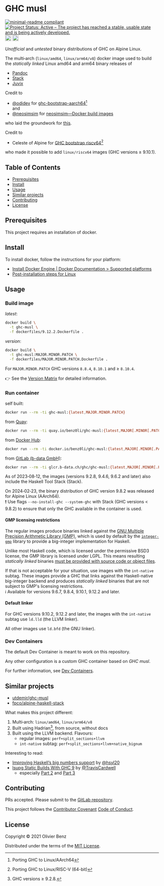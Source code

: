 # GHC musl

<!-- markdownlint-disable line-length -->
[![minimal-readme compliant](https://img.shields.io/badge/readme%20style-minimal-brightgreen.svg)](https://github.com/RichardLitt/standard-readme/blob/master/example-readmes/minimal-readme.md) [![Project Status: Active – The project has reached a stable, usable state and is being actively developed.](https://www.repostatus.org/badges/latest/active.svg)](https://www.repostatus.org/#active) <a href="https://liberapay.com/benz0li/donate"><img src="https://liberapay.com/assets/widgets/donate.svg" alt="Donate using Liberapay" height="20"></a> <a href='https://codespaces.new/benz0li/ghc-musl?hide_repo_select=true&ref=main'><img src='https://github.com/codespaces/badge.svg' alt='Open in GitHub Codespaces' height="20" style='max-width: 100%;'></a>
<!-- markdownlint-enable line-length -->

*Unofficial* and *untested* binary distributions of GHC on Alpine Linux.

The multi‑arch (`linux/amd64`, `linux/arm64/v8`) docker image used to build the
*statically linked* Linux amd64 and arm64 binary releases of

* [Pandoc](https://github.com/jgm/pandoc)
* [Stack](https://github.com/commercialhaskell/stack)
* [Juvix](https://github.com/anoma/juvix)

Credit to

* [@odidev](https://github.com/odidev) for
  [ghc-bootstrap-aarch64](https://gitlab.alpinelinux.org/odidev/ghc-bootstrap-aarch64)[^1]  
  and
* [@neosimsim](https://github.com/neosimsim) for
  [neosimsim—Docker build images](https://gitlab.com/neosimsim/docker-builder-images)

[^1]: Porting GHC to Linux/AArch64

who laid the groundwork for [this](https://gitlab.com/benz0li/ghc-musl).

Credit to

* Celeste of Alpine for [GHC bootstrap riscv64](https://gitlab.b-data.ch/ghc/ghc-bootstrap-riscv64)[^2]

who made it possible to add `linux/riscv64` images (GHC versions ≥ 9.10.1).

[^2]: Porting GHC to Linux/RISC-V (64-bit)

## Table of Contents

* [Prerequisites](#prerequisites)
* [Install](#install)
* [Usage](#usage)
* [Similar projects](#similar-projects)
* [Contributing](#contributing)
* [License](#license)

## Prerequisites

This project requires an installation of docker.

## Install

To install docker, follow the instructions for your platform:

* [Install Docker Engine | Docker Documentation > Supported platforms](https://docs.docker.com/engine/install/#supported-platforms)
* [Post-installation steps for Linux](https://docs.docker.com/engine/install/linux-postinstall/)

## Usage

### Build image

*latest*:

```bash
docker build \
  -t ghc-musl \
  -f dockerfiles/9.12.2.Dockerfile .
```

*version*:

```bash
docker build \
  -t ghc-musl:MAJOR.MINOR.PATCH \
  -f dockerfiles/MAJOR.MINOR.PATCH.Dockerfile .
```

For `MAJOR.MINOR.PATCH` GHC versions `8.8.4`, `8.10.1` and ≥ `8.10.4`.

:point_right: See the [Version Matrix](VERSION_MATRIX.md) for detailed
information.

### Run container

self built:

```bash
docker run --rm -ti ghc-musl:{latest,MAJOR.MINOR.PATCH}
```

from [Quay](https://quay.io/repository/benz0li/ghc-musl):

```bash
docker run --rm -ti quay.io/benz0li/ghc-musl:{latest,MAJOR[.MINOR[.PATCH]]}[-int-native]
```

from [Docker Hub](https://hub.docker.com/r/benz0li/ghc-musl):

```bash
docker run --rm -ti docker.io/benz0li/ghc-musl:{latest,MAJOR[.MINOR[.PATCH]]}[-int-native]
```

from [GitLab (b-data GmbH)](https://gitlab.b-data.ch/ghc/ghc-musl/container_registry/381):

```bash
docker run --rm -ti glcr.b-data.ch/ghc/ghc-musl:{latest,MAJOR[.MINOR[.PATCH]]}[-int-native]
```

As of 2023‑08‑12, the images (versions 9.2.8, 9.4.6, 9.6.2 and later) also
include the Haskell Tool Stack (Stack).

On 2024‑02‑23, the binary distribution of GHC version 9.8.2 was released for
Alpine Linux (AArch64).  
:exclamation: Use flags <nobr>`--no-install-ghc --system-ghc`</nobr> with
Stack (GHC versions < 9.8.2) to ensure that only the GHC available in the
container is used.

#### GMP licensing restrictions

The regular images produce binaries linked against the
[GNU Multiple Precision Arithmetic Library (GMP)](https://gmplib.org/), which
is used by default by the
[`integer-gmp`](https://hackage.haskell.org/package/integer-gmp) library to
provide a big-integer implementation for Haskell.

Unlike most Haskell code, which is licensed under the permissive BSD3 license,
the GMP library is licensed under LGPL. This means resulting
*statically linked* binaries [must be provided with source code or object files](http://www.gnu.org/licenses/gpl-faq.html#LGPLStaticVsDynamic).

If that is not acceptable for your situation, use images with the `int-native`
subtag. These images provide a GHC that links against the Haskell-native
big-integer backend and produces *statically linked* binaries that are not
subject to GMP's licensing restrictions.  
:information_source: Available for versions 9.6.7, 9.8.4, 9.10.1, 9.12.2 and
later.

#### Default linker

For GHC versions 9.10.2, 9.12.2 and later, the images with the `int-native`
subtag use `ld.lld` (the LLVM linker).

All other images use `ld.bfd` (the GNU linker).

### Dev Containers

The default Dev Container is meant to work on this repository.

Any other configuration is a custom GHC container based on
<nobr>*GHC musl*</nobr>.

For further information, see [Dev Containers](.devcontainer).

## Similar projects

* [utdemir/ghc-musl](https://github.com/utdemir/ghc-musl)
* [fpco/alpine-haskell-stack](https://github.com/fpco/alpine-haskell-stack)

What makes this project different:

1. Multi‑arch: `linux/amd64`, `linux/arm64/v8`
1. Built using Hadrian[^3], from source, without docs
1. Built using the LLVM backend. Flavours:
    * regular images: `perf+split_sections+llvm`
    * `int-native` subtag: `perf+split_sections+llvm+native_bignum`

[^3]: GHC versions ≥ 9.2.8.

Interesting to read:

* [Improving Haskell’s big numbers support](https://iohk.io/en/blog/posts/2020/07/28/improving-haskells-big-numbers-support)
  by [@hsyl20](https://github.com/hsyl20)
* [lsupg Static Builds With GHC 9](https://www.extrema.is/blog/2023/02/04/lsupg-static-builds-with-ghc-9)
  by [@TravisCardwell](https://github.com/TravisCardwell)
  * especially [Part 2](https://www.extrema.is/blog/2024/04/20/lsupg-static-builds-with-ghc-9-part-2)
    and [Part 3](https://www.extrema.is/blog/2024/04/22/lsupg-static-builds-with-ghc-9-part-3)

## Contributing

PRs accepted. Please submit to the
[GitLab repository](https://gitlab.com/benz0li/ghc-musl).

This project follows the
[Contributor Covenant](https://www.contributor-covenant.org)
[Code of Conduct](CODE_OF_CONDUCT.md).

## License

Copyright © 2021 Olivier Benz

Distributed under the terms of the [MIT License](LICENSE).
